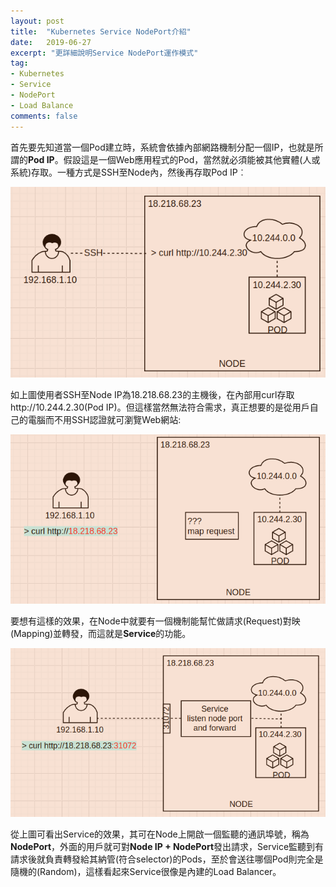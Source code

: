 ```yaml
---
layout: post
title:  "Kubernetes Service NodePort介紹"
date:   2019-06-27
excerpt: "更詳細說明Service NodePort運作模式"
tag:
- Kubernetes 
- Service  
- NodePort 
- Load Balance  
comments: false
---  
```

首先要先知道當一個Pod建立時，系統會依據內部網路機制分配一個IP，也就是所謂的**Pod IP**。假設這是一個Web應用程式的Pod，當然就必須能被其他實體(人或系統)存取。一種方式是SSH至Node內，然後再存取Pod IP︰   

![Access By SSH](https://github.com/kisekitw/kisekitw.github.io/blob/master/assets/img/1080627/accessbyssh.png?raw=true)   

如上圖使用者SSH至Node IP為18.218.68.23的主機後，在內部用curl存取http://10.244.2.30(Pod IP)。但這樣當然無法符合需求，真正想要的是從用戶自己的電腦而不用SSH認證就可瀏覽Web網站:   

![Access No SSH](https://github.com/kisekitw/kisekitw.github.io/blob/master/assets/img/1080627/accessnossh.png?raw=true)   

要想有這樣的效果，在Node中就要有一個機制能幫忙做請求(Request)對映(Mapping)並轉發，而這就是**Service**的功能。   

![Access By NodePort](https://github.com/kisekitw/kisekitw.github.io/blob/master/assets/img/1080627/accessbynodeport.png?raw=true)   

從上圖可看出Service的效果，其可在Node上開啟一個監聽的通訊埠號，稱為**NodePort**，外面的用戶就可對**Node IP + NodePort**發出請求，Service監聽到有請求後就負責轉發給其納管(符合selector)的Pods，至於會送往哪個Pod則完全是隨機的(Random)，這樣看起來Service很像是內建的Load Balancer。   

